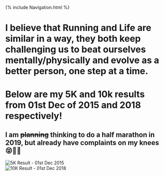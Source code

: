 {% include Navigation.html %}

# I believe that Running and Life are similar in a way, they both keep challenging us to beat ourselves mentally/physically and evolve as a better person, one step at a time. 
# Below are my 5K and 10k results from 01st Dec of 2015 and 2018 respectively!
## I am ~~planning~~ thinking to do a half marathon in 2019, but already have complaints on my knees 😝🤦‍♂

<img src="https://deepuhub.github.io/images/5K_Gits.png" alt="5K Result - 01st Dec 2015"> 
<br>
<img src="https://deepuhub.github.io/images/10K_Gits.png" alt="10K Result - 01st Dec 2018">
